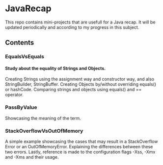 # JavaRecap
This repo contains mini-projects that are usefull for a Java recap. It will be updated periodically and according to my progress in this subject.

## Contents
### EqualsVsEquals
#### Study about the equality of Strings and Objects.
Creating Strings using the assignment way and constructor way, and also StringBuilder, StringBuffer.
Creating Objects by/without overriding equals() or hashCode.
Comparing strings and objects using equals() and == operator.

### PassByValue
Showcasing the meaning of the term.

### StackOverflowVsOutOfMemory
A simple example showcasing the cases that may result in a StackOverflow Error or an OutOfMemoryError.
Explaining the differences between these two errors.
Lastly, reference is made to the configuration flags -Xss, -Xmx and -Xms and their usage.
